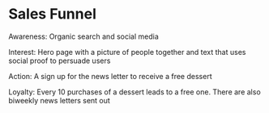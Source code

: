 # Sales Funnel

Awareness: Organic search and social media

Interest: Hero page with a picture of people together and text that uses social proof to persuade users

Action: A sign up for the news letter to receive a free dessert 

Loyalty: Every 10 purchases of a dessert leads to a free one. There are also biweekly news letters sent out